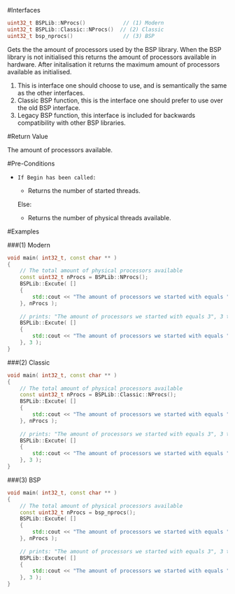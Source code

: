 #Interfaces

```cpp
uint32_t BSPLib::NProcs()            // (1) Modern
uint32_t BSPLib::Classic::NProcs()  // (2) Classic
uint32_t bsp_nprocs()                // (3) BSP
```

Gets the the amount of processors used by the BSP library. When the BSP library is not
initialised this returns the amount of processors available in hardware. After initalisation
it returns the maximum amount of processors available as initialised. 

1. This is interface one should choose to use, and is semantically the same as the other interfaces.
2. Classic BSP function, this is the interface one should prefer to use over the old BSP interface.
3. Legacy BSP function, this interface is included for backwards compatibility with other BSP libraries.

#Return Value

The amount of processors available.

#Pre-Conditions

 *     If Begin has been called:
    * Returns the number of started threads.
    
    Else:

    * Returns the number of physical threads available.
    
#Examples

###(1) Modern

```cpp
void main( int32_t, const char ** )
{
    // The total amount of physical processors available
    const uint32_t nProcs = BSPLib::NProcs();
    BSPLib::Excute( []
    {
        std::cout << "The amount of processors we started with equals " <<  BSPLib::NProcs() << std::endl;
    }, nProcs );
    
    // prints: "The amount of processors we started with equals 3", 3 times
    BSPLib::Excute( []
    {
        std::cout << "The amount of processors we started with equals " <<  BSPLib::NProcs() << std::endl;
    }, 3 );
}
```

###(2) Classic

```cpp
void main( int32_t, const char ** )
{
    // The total amount of physical processors available
    const uint32_t nProcs = BSPLib::Classic::NProcs();
    BSPLib::Excute( []
    {
        std::cout << "The amount of processors we started with equals " <<  BSPLib::Classic::NProcs() << std::endl;
    }, nProcs );
    
    // prints: "The amount of processors we started with equals 3", 3 times
    BSPLib::Excute( []
    {
        std::cout << "The amount of processors we started with equals " <<  BSPLib::Classic::NProcs() << std::endl;
    }, 3 );
}
```

###(3) BSP

```cpp
void main( int32_t, const char ** )
{
    // The total amount of physical processors available
    const uint32_t nProcs = bsp_nprocs();
    BSPLib::Excute( []
    {
        std::cout << "The amount of processors we started with equals " <<  bsp_nprocs() << std::endl;
    }, nProcs );
    
    // prints: "The amount of processors we started with equals 3", 3 times
    BSPLib::Excute( []
    {
        std::cout << "The amount of processors we started with equals " <<  bsp_nprocs() << std::endl;
    }, 3 );
}
```